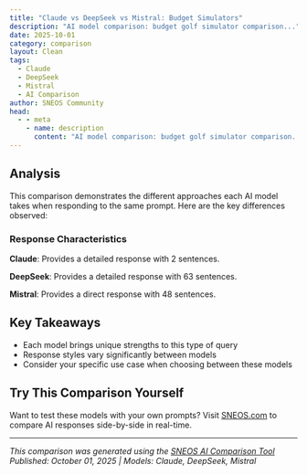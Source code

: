 ```yaml
---
title: "Claude vs DeepSeek vs Mistral: Budget Simulators"
description: "AI model comparison: budget golf simulator comparison..."
date: 2025-10-01
category: comparison
layout: Clean
tags:
  - Claude
  - DeepSeek
  - Mistral
  - AI Comparison
author: SNEOS Community
head:
  - - meta
    - name: description
      content: "AI model comparison: budget golf simulator comparison..."
---
```


<ChatComparison
  title="Claude vs DeepSeek vs Mistral: Budget Simulators"
  prompt="budget golf simulator comparison"
  :responses='{
    "Claude": "Here\u0027s a comparison of popular budget golf simulators (under $10,000):\n\n## **Entry-Level Options ($500-$2,500)**\n\n### **SkyTrak Launch Monitor \u002B Software**\n- **Price**: ~$2,000-$2,500 total\n- **Pros**: Accurate ball data, photometric technology, good course selection\n- **Cons**: Right-handed only, no club data, limited shot shape feedback\n- **Best for**: Beginners wanting accurate ball flight\n\n### **Garmin Approach R10**\n- **Price**: ~$600\n- **Pros**: Portable, radar-based, includes club data, works outdoors\n- **Cons**: Less accurate indoors, limited course options\n- **Best for**: Golfers wanting indoor/outdoor versatility\n\n## **Mid-Range Options ($3,000-$8,000)**\n\n### **FlightScope Mevo\u002B**\n- **Price**: ~$2,000 \u002B software/setup costs\n- **Pros**: Dual radar technology, excellent data accuracy, portable\n- **Cons**: Requires subscription for some features, setup can be tricky\n- **Best for**: Data-focused players\n\n### **Uneekor EYE MINI**\n- **Price**: ~$4,000-$5,000\n- **Pros**: Overhead camera system, excellent accuracy, club and ball data\n- **Cons**: Requires ceiling mount, more complex installation\n- **Best for**: Permanent home setups\n\n### **TruGolf Simulators (Vista/Mini)**\n- **Price**: ~$6,000-$8,000\n- **Pros**: Complete packages, good software, easier setup\n- **Cons**: Less accurate than premium options, limited upgrade path\n- **Best for**: Turn-key solution seekers\n\n## **Key Considerations**\n\n**Additional Costs to Factor In:**\n- Projector and screen ($1,000-$3,000)\n- Impact mat and turf ($200-$800)\n- Enclosure/netting ($500-$2,000)\n- Installation and setup\n\n**Space Requirements:**\n- Minimum: 10\u0027 wide \u00D7 10\u0027 deep \u00D7 9\u0027 high\n- Recommended: 12\u0027 wide \u00D7 15\u0027 deep \u00D7 10\u0027 high\n\n**Most Popular Budget Choice**: SkyTrak remains the most popular entry-level option due to its balance of accuracy and cost.\n\nWould you like me to elaborate on any specific simulator or aspect of the setup?",
    "DeepSeek": "Of course! Comparing golf simulators on a budget is a fantastic way to bring the game home without breaking the bank. The \u0022budget\u0022 category has exploded with great options, but it\u0027s crucial to understand the trade-offs.\n\nHere is a comprehensive comparison of the best budget golf simulators, broken down by category.\n\n### Key Factors to Consider on a Budget\n\nBefore we dive in, understand what you\u0027re prioritizing:\n\n1.  **Accuracy vs. Entertainment:** Some systems are incredibly accurate for serious practice (Mevo\u002B), while others are more fun-focused for parties (OptiShot 2).\n2.  **Space Requirements:** You need enough room for your swing, the ball flight, and the projector/screen. Camera-based systems often need more space behind you.\n3.  **Hidden Costs:** The biggest budget-killer! The launch monitor is just one part. Remember to budget for:\n    *   **Net/Enclosure \u0026 Hitting Mat:** ($200 - $1,000\u002B)\n    *   **Projector:** ($300 - $800)\n    *   **Software/Game Licenses:** (Often a subscription or one-time fee)\n    *   **PC/Tablet:** To run the software.\n4.  **Indoor vs. Outdoor Use:** Radar-based systems (Mevo\u002B) work best outdoors or in very large indoor spaces. Camera-based (SkyTrak) and photometric (MLM2PRO) are better for standard garages.\n\n---\n\n### Comparison of Top Budget Golf Simulators\n\nI\u0027ve categorized them to help you find the best fit.\n\n#### Category 1: The \u0022Serious Practice\u0022 Starter Pack ($1,500 - $3,000)\n\nThese are for golfers who prioritize accurate ball data and realistic simulation.\n\n| Feature | **SkyTrak** | **FlightScope Mevo\u002B** | **Rapsodo MLM2PRO** |\n| :--- | :--- | :--- | :--- |\n| **Price Range** | $2,000 - $2,200 | $2,000 - $2,200 | **$700** (Plus $199/yr subscription) |\n| **Technology** | Photometric (High-Speed Camera) | Doppler Radar | Dual Optical Cameras \u0026 Radar |\n| **Key Data** | Ball Data: Speed, Launch, Spin, Carry. No club data. | Ball \u0026 Club Data: Path, Angle of Attack, Spin, etc. | Ball \u0026 Club Data, **Impact Vision** (video replay) |\n| **Best For** | **Garage/Indoor** use with limited space. | **Outdoor** use or **large indoor** spaces (20\u002B ft). | Golfers wanting **video feedback** and portability. |\n| **Software** | **Game Improvement Plan ($100/yr):** Includes WGT. **Play \u0026 Improve Plan ($250/yr):** Includes E6 Connect. | **FS Golf App (Free):** Basic range. **Pro Package ($999/yr):** Adds 3rd party sim software. | **Rapsodo App:** Requires **$199/yr** subscription for simulation. |\n| **Pros** | - Excellent accuracy for the price\u003Cbr\u003E- Great for indoor spaces\u003Cbr\u003E- Huge third-party software support | - True club data\u003Cbr\u003E- No subscription for basic use\u003Cbr\u003E- Fantastic for outdoor practice | - Incredible value for data \u0026 video\u003Cbr\u003E- Very portable\u003Cbr\u003E- No stickers on clubs |\n| **Cons** | - No club data\u003Cbr\u003E- Occasional \u0022no-reads\u0022\u003Cbr\u003E- Requires subscription for sim | - Needs significant space (8ft behind, 10ft\u002B in front)\u003Cbr\u003E- Pro Package is expensive | - **Subscription is mandatory** for simulation\u003Cbr\u003E- Newer to market, more bugs |\n\n**Verdict for Category 1:**\n*   **SkyTrak:** The indoor king. The most trusted and reliable indoor option in this price bracket.\n*   **Mevo\u002B:** The data king. If you have the space and want club data, it\u0027s unbeatable.\n*   **MLM2PRO:** The value disruptor. If you\u0027re okay with the subscription, the data and video combo is unparalleled at its price.\n\n---\n\n#### Category 2: The \u0022Fun \u0026 Games\u0022 Party Starters ($300 - $1,000)\n\nThese are perfect for entertainment, family fun, and casual winter swings. Don\u0027t expect tour-level accuracy.\n\n| Feature | **OptiShot 2** | **Garmin Approach R10** |\n| :--- | :--- | :--- |\n| **Price Range** | **~$400** | **$600** |\n| **Technology** | Infrared Sensors | Doppler Radar |\n| **Key Data** | Clubhead Speed, Face Angle, Path | Estimated Ball Flight (Speed, Launch, Direction, Spin) |\n| **Best For** | **Beginners \u0026 Family Fun.** Great for a game night. | **Casual golfers** wanting a more \u0022realistic\u0022 ball flight than OptiShot. |\n| **Software** | Includes its own software with 15\u002B courses. | **Garmin App (Free):** Basic range. **Home Tee Hero** game. Limited E6 Connect included. |\n| **Pros** | - Very affordable\u003Cbr\u003E- Easy to set up\u003Cbr\u003E- Huge library of third-party courses | - More realistic than OptiShot\u003Cbr\u003E- Portable and easy to use\u003Cbr\u003E- Good battery life |\n| **Cons** | - **NOT a launch monitor.** Measures club, not ball.\u003Cbr\u003E- Requires special club stickers\u003Cbr\u003E- Accuracy is low | - Ball flight is **calculated**, not directly measured.\u003Cbr\u003E- Less accurate than Category 1\u003Cbr\u003E- Needs 8ft of ball flight |\n\n**Verdict for Category 2:**\n*   **OptiShot 2:** Purely for fun. Think of it as a sophisticated video game.\n*   **Garmin R10:** The best \u0022step-up\u0022 from OptiShot. It gives you a believable ball flight for a great price, perfect for casual sim play.\n\n---\n\n### Quick Comparison Table\n\n| Model | Price (Unit Only) | Tech | Best For | Critical Need |\n| :--- | :--- | :--- | :--- | :--- |\n| **Rapsodo MLM2PRO** | ~$700 | Camera \u002B Radar | Value \u0026 Video Feedback | **$199/yr Subscription** |\n| **Garmin R10** | ~$600 | Radar | Casual/Portable Sim | 8\u002B ft of ball flight |\n| **SkyTrak** | ~$2,000 | Photometric | Serious Indoor Practice | Hitting Net \u0026 Mat |\n| **FlightScope Mevo\u002B** | ~$2,000 | Radar | Serious Data (with space) | **Lots of Space** (20ft\u002B) |\n| **OptiShot 2** | ~$400 | Infrared | Party \u0026 Family Fun | Realistic Expectations |\n\n---\n\n### Putting It All Together: Sample Budget Setups\n\n**The \u0022Ultra-Budget\u0022 Fun Setup (~$1,000)**\n*   **Launch Monitor:** Garmin R10 ($600) or OptiShot 2 ($400)\n*   **Net:** Spornia SPG-7 or GoSports Net (~$200)\n*   **Mat:** GoSports 4x5 Turf Mat (~$150)\n*   **Total:** ~$950 - $1,000\n*   **Use with:** iPad or existing laptop.\n\n**The \u0022Serious Golfer\u0022 Starter Setup (~$3,500)**\n*   **Launch Monitor:** SkyTrak ($2,000) or Mevo\u002B ($2,000) *if you have the space*\n*   **Net/Enclosure:** The Net Return Pro Series (~$1,000) or a DIY enclosure (~$400)\n*   **Mat:** FiberBuilt Flight Deck or Country Club Elite (~$300 - $500)\n*   **Software:** SkyTrak Play \u0026 Improve Plan ($250/yr) or Mevo\u002B Pro Package ($999/yr)\n*   **Total:** ~$3,300 - $3,500 (before PC/Projector)\n*   **This is a professional-grade practice station.**\n\n### Final Recommendation\n\n*   **For the absolute best value and data today:** The **Rapsodo MLM2PRO** is hard to beat, *if* you accept the mandatory subscription.\n*   **For the most reliable and accurate indoor simulator:** The **SkyTrak** is the proven workhorse.\n*   **For the golfer with a large garage or who practices outdoors:** The **FlightScope Mevo\u002B** provides the best data.\n*   **For pure entertainment on a tight budget:** The **Garmin R10** offers the best balance of fun and believable ball flight.\n\n**Your next step:** Go to YouTube and search for reviews and \u0022dogfight\u0022 comparisons between your top 2 choices (e.g., \u0022SkyTrak vs MLM2PRO\u0022) to see them in action. This will solidify your decision.",
    "Mistral": "Creating a budget golf simulator can be a fun and cost-effective way to practice your golf skills at home. Here are some key components and comparisons to help you build a budget-friendly setup:\n\n### 1. Launch Monitor\n**Options:**\n- **SkyTrak**: One of the most popular and affordable launch monitors. It provides accurate data on ball speed, launch angle, backspin, side spin, and side angle.\n- **Rapsodo Mobile Launch Monitor (MLM)**: A more budget-friendly option that uses your smartphone\u0027s camera to track ball flight. It provides data on distance, ball speed, launch angle, and more.\n- **FlightScope Mevo**: Another affordable option that uses Doppler radar technology to track ball flight. It provides data on carry distance, club head speed, ball speed, smash factor, vertical launch angle, spin, apex height, and flight time.\n\n**Comparison:**\n- **Accuracy**: SkyTrak is generally considered more accurate than Rapsodo MLM and FlightScope Mevo.\n- **Ease of Use**: Rapsodo MLM is very user-friendly and portable, making it a great option for outdoor use as well.\n- **Price**: Rapsodo MLM is the most budget-friendly, followed by FlightScope Mevo, and then SkyTrak.\n\n### 2. Golf Mat\n**Options:**\n- **Fiberbuilt**: High-quality mats that are durable and provide a realistic feel.\n- **TruGolf**: Offers a variety of mats at different price points, suitable for different budgets.\n- **Real Feel Golf Mats**: Known for their durability and realistic turf feel.\n\n**Comparison:**\n- **Durability**: Fiberbuilt and Real Feel Golf Mats are known for their durability.\n- **Price**: TruGolf mats are generally more affordable, making them a good budget option.\n\n### 3. Projector and Screen\n**Options:**\n- **Epson Home Cinema 2250**: A budget-friendly projector with good brightness and resolution.\n- **Carl\u0027s Place DIY Golf Simulator Screen**: A cost-effective option for a golf simulator screen.\n- **Optoma HD146X**: Another affordable projector with good performance.\n\n**Comparison:**\n- **Brightness**: Epson Home Cinema 2250 has better brightness, making it suitable for brighter rooms.\n- **Price**: Optoma HD146X is generally more affordable.\n- **Screen**: Carl\u0027s Place DIY screen is a budget-friendly option that provides good quality.\n\n### 4. Software\n**Options:**\n- **The Golf Club (TGC)**: A popular golf simulation software that works well with SkyTrak and other launch monitors.\n- **E6 Connect**: Another popular option that offers a variety of courses and game modes.\n- **World Golf Tour (WGT)**: A free-to-play option that can be used with Rapsodo MLM.\n\n**Comparison:**\n- **Cost**: WGT is free to play, making it the most budget-friendly.\n- **Features**: TGC and E6 Connect offer more features and courses, but come at a higher cost.\n\n### 5. Enclosure\n**Options:**\n- **Carl\u0027s Place DIY Enclosure**: A cost-effective option for building your own enclosure.\n- **Net Return Pro Series**: A more premium option that includes a net, side barriers, and a screen.\n\n**Comparison:**\n- **Cost**: Carl\u0027s Place DIY Enclosure is more budget-friendly.\n- **Quality**: Net Return Pro Series offers better quality and durability.\n\n### 6. Accessories\n**Options:**\n- **Side Barriers**: To prevent balls from hitting walls or other objects.\n- **Floor Protection**: To protect your floor from damage.\n- **Ceiling Protection**: To prevent balls from hitting the ceiling.\n\n**Comparison:**\n- **Cost**: DIY options are generally more affordable.\n- **Quality**: Premade options from brands like Net Return offer better quality and durability.\n\n### Summary\n- **Launch Monitor**: Rapsodo MLM for budget, SkyTrak for accuracy.\n- **Golf Mat**: TruGolf for budget, Fiberbuilt for durability.\n- **Projector and Screen**: Optoma HD146X and Carl\u0027s Place DIY screen for budget.\n- **Software**: WGT for budget, TGC or E6 Connect for features.\n- **Enclosure**: Carl\u0027s Place DIY Enclosure for budget, Net Return Pro Series for quality.\n- **Accessories**: DIY options for budget, premade options for quality.\n\nBy carefully selecting each component, you can build a budget golf simulator that meets your needs without breaking the bank."
  }'
  published-date="18:08"
/>

## Analysis

This comparison demonstrates the different approaches each AI model takes when responding to the same prompt. Here are the key differences observed:

### Response Characteristics

**Claude**: Provides a detailed response with 2 sentences. 

**DeepSeek**: Provides a detailed response with 63 sentences. 

**Mistral**: Provides a direct response with 48 sentences. 

## Key Takeaways

- Each model brings unique strengths to this type of query
- Response styles vary significantly between models
- Consider your specific use case when choosing between these models

## Try This Comparison Yourself

Want to test these models with your own prompts? Visit [SNEOS.com](https://sneos.com) to compare AI responses side-by-side in real-time.

---

*This comparison was generated using the [SNEOS AI Comparison Tool](https://sneos.com)*
*Published: October 01, 2025 | Models: Claude, DeepSeek, Mistral*
